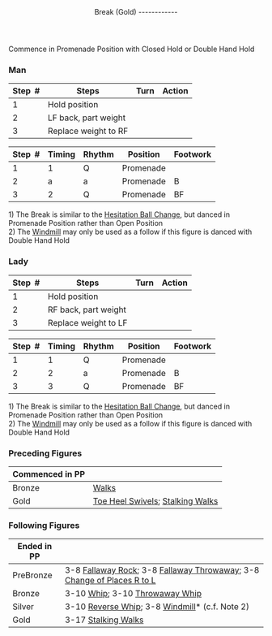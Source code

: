 <header>Break (Gold)
------------

 </header>Commence in Promenade Position with Closed Hold or Double Hand Hold

### Man

 | **Step<span style="color:white">\_</span>\#** | **Steps** | **Turn** | **Action** |
|---|---|---|---|
| 1 | Hold position |  |  |
| 2 | LF back, part weight |  |  |
| 3 | Replace weight to RF |  |  |

 | **Step<span style="color:white">\_</span>\#** | **Timing** | **Rhythm** | **Position** | **Footwork** |
|---|---|---|---|---|
| 1 | 1 | Q | Promenade |  |
| 2 | a | a | Promenade | B |
| 3 | 2 | Q | Promenade | BF |

1\) The Break is similar to the [Hesitation Ball Change](../technique/j_hesitation_ball_change.md), but danced in Promenade Position rather than Open Position  
 2) The [Windmill](windmill.md) may only be used as a follow if this figure is danced with Double Hand Hold

### Lady

 | **Step<span style="color:white">\_</span>\#** | **Steps** | **Turn** | **Action** |
|---|---|---|---|
| 1 | Hold position |  |  |
| 2 | RF back, part weight |  |  |
| 3 | Replace weight to LF |  |  |

 | **Step<span style="color:white">\_</span>\#** | **Timing** | **Rhythm** | **Position** | **Footwork** |
|---|---|---|---|---|
| 1 | 1 | Q | Promenade |  |
| 2 | 2 | a | Promenade | B |
| 3 | 3 | Q | Promenade | BF |

1\) The Break is similar to the [Hesitation Ball Change](../technique/j_hesitation_ball_change.md), but danced in Promenade Position rather than Open Position  
 2) The [Windmill](windmill.md) may only be used as a follow if this figure is danced with Double Hand Hold

### Preceding Figures

 | **Commenced in PP** |  |
|---|---|
| Bronze | [Walks](walks.md) |
| Gold | [Toe Heel Swivels](toe_heel.md); [Stalking Walks](stalking_walks.md) |

### Following Figures

 | **Ended in PP** |  |
|---|---|
| PreBronze | 3-8 [Fallaway Rock](fallaway_rock.md); 3-8 [Fallaway Throwaway](fallaway_throwaway.md); 3-8 [Change of Places R to L](change_RL.md) |
| Bronze | 3-10 [Whip](whip.md); 3-10 [Throwaway Whip](whip_throwaway.md) |
| Silver | 3-10 [Reverse Whip](reverse_whip.md); 3-8 [Windmill](windmill.md)\* (c.f. Note 2) |
| Gold | 3-17 [Stalking Walks](stalking_walks.md) |